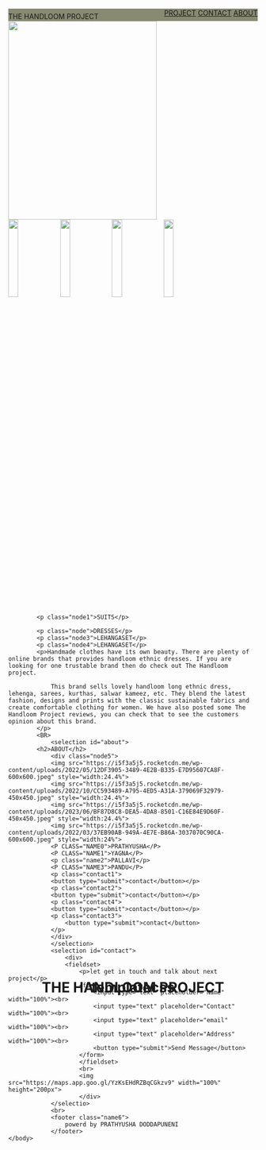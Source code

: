 # templatecss
<html>
    <head>
        <meta content="viewport" content="width=device-width",intial-scale=1">
        <title>creating THE HANDLOOM PROJECT</title>
    </head>
    <style>
        .NAVBAR{
            position: relative;
            top: 24;
        }
        NAV{
            HEIGHT: 25px;
            overflow: hidden;
            background-color:rgb(136, 138, 114);
            text-align: right;
        }
        h1{
        position: absolute;
        left: 50%;
        top: 50%;
        transform: translate(-50%,-50%);
        }
        .NAME2
            text-align: :right;
    }
        .node{
         position: absolute;
         color:white;
         background-color: rgb(88, 14, 29);
         bottom:200px;
         left: 10px; 
         padding-left: 20px;
         padding-right: 20px;
        }
        .node1{
            position: absolute;
            color:white;
            background-color: rgb(166, 41, 137);
            bottom: 200px;
            left:400px;
            padding-left: 20px;
            padding-right: 20px;
        }
        .node3{
            position: absolute;
            color: rgb(92, 107, 134);
            background-color: rgb(100, 74, 89);
            bottom:200px;
            left:750px;
            padding-left:15px;
            padding-right:15px;
        }
        .node4{
            position: absolute;
            color: rgb(113, 123, 134);
            background-color: rgb(179, 103, 160);
            bottom:200px;
            left:1100px;
            padding-left:15px;
            padding-right:15px;
        }
        p{
            text-indent: 40px;
        }
        node6{
        text-align:Left;
        }
        .contact1{
            position: relative;
            BOTTOM:100PX;
            left:50px;
        }
        .contact2{
            position: relative;
            left:450px;
            bottom:160px;
        }
        .contact4{
            position: relative;
            left:1100px;
            bottom:220px;
        }
        .contact3{
            position: relative;
            left: 750px;
            bottom:290px;
        }
        .NAME0{
            position: relative;
            left:50px;
        }
        .name1
        {
            position: relative;
            left: 410px;
            bottom:33px;
        }
        .NAME2{
            position: relative;
            left: 750PX;
            BOTTOM:65PX;
        }
        .NAME3{
            position: relative;
            left: 1100PX;
            BOTTOM:97PX;
        }
        .name6{
            color: white;
            background-color: rgb(51, 6, 77);
            text-align: center;
            width: 100%;
            height: 20px;
        }
        INPUT{
            WIDTH:100%;
            HEIGHT:50PX;
        }
        BUTTON{
            HEIGHT:50PX;
            color: white;
            background-color: black;
        }
    </style>
    <body>
        <DIV CLASS="NAVBAR">THE HANDLOOM PROJECT</DIV>
        <nav>
            <A HREF="#projects">PROJECT</A>
            <A HREF="#contact">CONTACT</A>
            <A HREF="#about">ABOUT</A>
        </nav>
        <DIV CLASS="IMG1">
            <IMG SRC="https://i5f3a5j5.rocketcdn.me/wp-content/uploads/2023/09/17737E7D-A1D8-4D5F-83F0-E72CD5F6F24D-450x450.jpeg" WIDTH="300" HEIGHT="400">
                <h1>THE HANDLOOM PROJECT</h1>
            <br>
            <section id="project">
            <div>
            <img src="https://i5f3a5j5.rocketcdn.me/wp-content/uploads/2023/09/C4F2DBB7-37DE-4DE6-8F19-7479E8F1B932.jpeg" style="width:20%">
            <img src="https://i5f3a5j5.rocketcdn.me/wp-content/uploads/2023/09/IMG_8161.jpeg" style="width:20%">
            <img src="https://i5f3a5j5.rocketcdn.me/wp-content/uploads/2023/03/6A3A105E-B616-4BB1-9EB5-3DF71C54C5EE.jpeg"style="width:20%" >
            <img src="https://i5f3a5j5.rocketcdn.me/wp-content/uploads/2023/06/E4CD345A-A1A7-474A-B07D-9A062DCD08F6.jpeg" style="width:20%">
           
            <p class="node1">SUITS</p>
        
            <p class="node">DRESSES</p>
            <p class="node3">LEHANGASET</p>
            <p class="node4">LEHANGASET</p>
            <p>Handmade clothes have its own beauty. There are plenty of online brands that provides handloom ethnic dresses. If you are looking for one trustable brand then do check out The Handloom project.

                This brand sells lovely handloom long ethnic dress, lehenga, sarees, kurthas, salwar kameez, etc. They blend the latest fashion, designs and prints with the classic sustainable fabrics and create comfortable clothing for women. We have also posted some The Handloom Project reviews, you can check that to see the customers opinion about this brand.
            </p>
            <BR>
                <selection id="about">
            <h2>ABOUT</h2>
                <div class="node5">
                <img src="https://i5f3a5j5.rocketcdn.me/wp-content/uploads/2022/05/12DF3905-3489-4E2B-B335-E7D95607CA8F-600x600.jpeg" style="width:24.4%">
                <img src="https://i5f3a5j5.rocketcdn.me/wp-content/uploads/2022/10/CC593489-A795-4ED5-A31A-379069F32979-450x450.jpeg" style="width:24.4%">
                <img src="https://i5f3a5j5.rocketcdn.me/wp-content/uploads/2023/06/BF87D8C8-DEA5-4DA8-8501-C16E84E9D60F-450x450.jpeg" style="width:24.4%">
                <img src="https://i5f3a5j5.rocketcdn.me/wp-content/uploads/2022/03/37EB90AB-949A-4E7E-B86A-3037070C90CA-600x600.jpeg" style="width:24%">
                <P CLASS="NAME0">PRATHYUSHA</P>
                <P CLASS="NAME1">YAGNA</P>
                <p class="name2">PALLAVI</p>
                <P CLASS="NAME3">PANDU</P>
                <p class="contact1">
                <button type="submit">contact</button></p>
                <p class="contact2">
                <button type="submit">contact</button></p>
                <p class="contact4">
                <button type="submit">contact</button></p>
                <p class="contact3">
                    <button type="submit">contact</button>
                </p>
                </div>
                </selection>
                <selection id="contact">
                    <div>
                    <fieldset>
                        <p>let get in touch and talk about next project</p>
                        <form>
                            <input type="text" placeholder="Name" width="100%"><br>
                            <input type="text" placeholder="Contact" width="100%"><br>
                            <input type="text" placeholder="email" width="100%"><br>
                            <input type="text" placeholder="Address" width="100%"><br>
                            <button type="submit">Send Message</button>
                        </form>
                        </fieldset>
                        <br>
                        <img src="https://maps.app.goo.gl/YzKsEHdRZBqCGkzv9" width="100%" height="200px">
                        </div>
                </selectio>
                <br>
                <footer class="name6">
                    powerd by PRATHYUSHA DODDAPUNENI
                </footer>
    </body>
</html>
